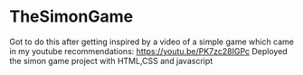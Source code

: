 # TheSimonGame
Got to do this after getting inspired by a video of a simple game which came in my youtube recommendations:
https://youtu.be/PK7zc28IGPc
Deployed the simon game project with HTML,CSS and javascript

